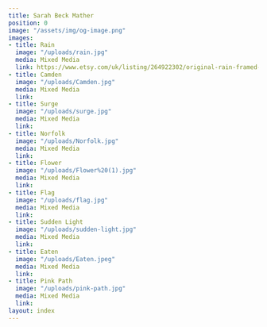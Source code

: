 ```yaml
---
title: Sarah Beck Mather
position: 0
image: "/assets/img/og-image.png"
images:
- title: Rain
  image: "/uploads/rain.jpg"
  media: Mixed Media
  link: https://www.etsy.com/uk/listing/264922302/original-rain-framed-watercolour
- title: Camden
  image: "/uploads/Camden.jpg"
  media: Mixed Media
  link: 
- title: Surge
  image: "/uploads/surge.jpg"
  media: Mixed Media
  link: 
- title: Norfolk
  image: "/uploads/Norfolk.jpg"
  media: Mixed Media
  link: 
- title: Flower
  image: "/uploads/Flower%20(1).jpg"
  media: Mixed Media
  link: 
- title: Flag
  image: "/uploads/flag.jpg"
  media: Mixed Media
  link: 
- title: Sudden Light
  image: "/uploads/sudden-light.jpg"
  media: Mixed Media
  link: 
- title: Eaten
  image: "/uploads/Eaten.jpeg"
  media: Mixed Media
  link: 
- title: Pink Path
  image: "/uploads/pink-path.jpg"
  media: Mixed Media
  link: 
layout: index
---
```


